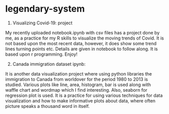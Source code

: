 # legendary-system

1) Visualizing Covid-19: project

My recently uploaded notebook.ipynb with csv files has a project done by me, as a practice for my R skills to visualize the moving trends of Covid. It is not based upon the most recent data, however, it does show some trend lines turning points etc. Details are given in notebook to follow along. It is based upon r programming. Enjoy!

2) Canada immigration dataset ipynb: 

It is another data visualization project where using python libraries the immigration to Canada from worldover for the period 1980 to 2013 is studied. Various plots like line, area, histogram, bar is used along with waffle chart and wordmap which I find interesting. Also, seaborn for regression plot is used. It is a practice for using various techniques for data visualization and how to make informative plots about data, where often picture speaks a thousand word in itself.

